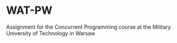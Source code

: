 # WAT-PW
Assignment for the Concurrent Programming course at the Military University of Technology in Warsaw
